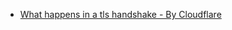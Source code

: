 - [What happens in a tls handshake -  By Cloudflare](https://www.cloudflare.com/learning/ssl/what-happens-in-a-tls-handshake/)
